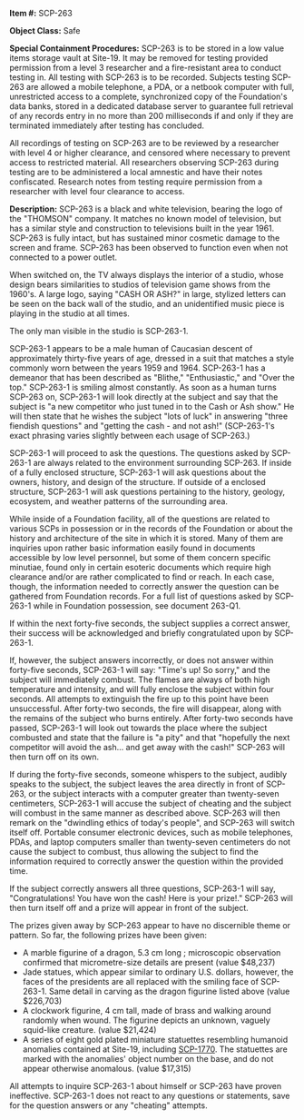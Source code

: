 **Item #:** SCP-263

**Object Class:** Safe

**Special Containment Procedures:** SCP-263 is to be stored in a low value items storage vault at Site-19. It may be removed for testing provided permission from a level 3 researcher and a fire-resistant area to conduct testing in. All testing with SCP-263 is to be recorded. Subjects testing SCP-263 are allowed a mobile telephone, a PDA, or a netbook computer with full, unrestricted access to a complete, synchronized copy of the Foundation's data banks, stored in a dedicated database server to guarantee full retrieval of any records entry in no more than 200 milliseconds if and only if they are terminated immediately after testing has concluded.

All recordings of testing on SCP-263 are to be reviewed by a researcher with level 4 or higher clearance, and censored where necessary to prevent access to restricted material. All researchers observing SCP-263 during testing are to be administered a local amnestic and have their notes confiscated. Research notes from testing require permission from a researcher with level four clearance to access.

**Description:** SCP-263 is a black and white television, bearing the logo of the "THOMSON" company. It matches no known model of television, but has a similar style and construction to televisions built in the year 1961. SCP-263 is fully intact, but has sustained minor cosmetic damage to the screen and frame. SCP-263 has been observed to function even when not connected to a power outlet.

When switched on, the TV always displays the interior of a studio, whose design bears similarities to studios of television game shows from the 1960's. A large logo, saying "CASH OR ASH?" in large, stylized letters can be seen on the back wall of the studio, and an unidentified music piece is playing in the studio at all times.

The only man visible in the studio is SCP-263-1.

SCP-263-1 appears to be a male human of Caucasian descent of approximately thirty-five years of age, dressed in a suit that matches a style commonly worn between the years 1959 and 1964. SCP-263-1 has a demeanor that has been described as "Blithe," "Enthusiastic," and "Over the top." SCP-263-1 is smiling almost constantly. As soon as a human turns SCP-263 on, SCP-263-1 will look directly at the subject and say that the subject is "a new competitor who just tuned in to the Cash or Ash show." He will then state that he wishes the subject "lots of luck" in answering "three fiendish questions" and "getting the cash - and not ash!" (SCP-263-1's exact phrasing varies slightly between each usage of SCP-263.)

SCP-263-1 will proceed to ask the questions. The questions asked by SCP-263-1 are always related to the environment surrounding SCP-263. If inside of a fully enclosed structure, SCP-263-1 will ask questions about the owners, history, and design of the structure. If outside of a enclosed structure, SCP-263-1 will ask questions pertaining to the history, geology, ecosystem, and weather patterns of the surrounding area.

While inside of a Foundation facility, all of the questions are related to various SCPs in possession or in the records of the Foundation or about the history and architecture of the site in which it is stored. Many of them are inquiries upon rather basic information easily found in documents accessible by low level personnel, but some of them concern specific minutiae, found only in certain esoteric documents which require high clearance and/or are rather complicated to find or reach. In each case, though, the information needed to correctly answer the question can be gathered from Foundation records. For a full list of questions asked by SCP-263-1 while in Foundation possession, see document 263-Q1.

If within the next forty-five seconds, the subject supplies a correct answer, their success will be acknowledged and briefly congratulated upon by SCP-263-1.

If, however, the subject answers incorrectly, or does not answer within forty-five seconds, SCP-263-1 will say: "Time's up! So sorry," and the subject will immediately combust. The flames are always of both high temperature and intensity, and will fully enclose the subject within four seconds. All attempts to extinguish the fire up to this point have been unsuccessful. After forty-two seconds, the fire will disappear, along with the remains of the subject who burns entirely. After forty-two seconds have passed, SCP-263-1 will look out towards the place where the subject combusted and state that the failure is "a pity" and that "hopefully the next competitor will avoid the ash… and get away with the cash!" SCP-263 will then turn off on its own.

If during the forty-five seconds, someone whispers to the subject, audibly speaks to the subject, the subject leaves the area directly in front of SCP-263, or the subject interacts with a computer greater than twenty-seven centimeters, SCP-263-1 will accuse the subject of cheating and the subject will combust in the same manner as described above. SCP-263 will then remark on the "dwindling ethics of today's people", and SCP-263 will switch itself off. Portable consumer electronic devices, such as mobile telephones, PDAs, and laptop computers smaller than twenty-seven centimeters do not cause the subject to combust, thus allowing the subject to find the information required to correctly answer the question within the provided time.

If the subject correctly answers all three questions, SCP-263-1 will say, "Congratulations! You have won the cash! Here is your prize!." SCP-263 will then turn itself off and a prize will appear in front of the subject.

The prizes given away by SCP-263 appear to have no discernible theme or pattern. So far, the following prizes have been given:

*   A marble figurine of a dragon, 5.3 cm long ; microscopic observation confirmed that micrometre-size details are present (value $48,237)
*   Jade statues, which appear similar to ordinary U.S. dollars, however, the faces of the presidents are all replaced with the smiling face of SCP-263-1. Same detail in carving as the dragon figurine listed above (value $226,703)
*   A clockwork figurine, 4 cm tall, made of brass and walking around randomly when wound. The figurine depicts an unknown, vaguely squid-like creature. (value $21,424)
*   A series of eight gold plated miniature statuettes resembling humanoid anomalies contained at Site-19, including [SCP-1770](/scp-1770). The statuettes are marked with the anomalies' object number on the base, and do not appear otherwise anomalous. (value $17,315)

All attempts to inquire SCP-263-1 about himself or SCP-263 have proven ineffective. SCP-263-1 does not react to any questions or statements, save for the question answers or any "cheating" attempts.